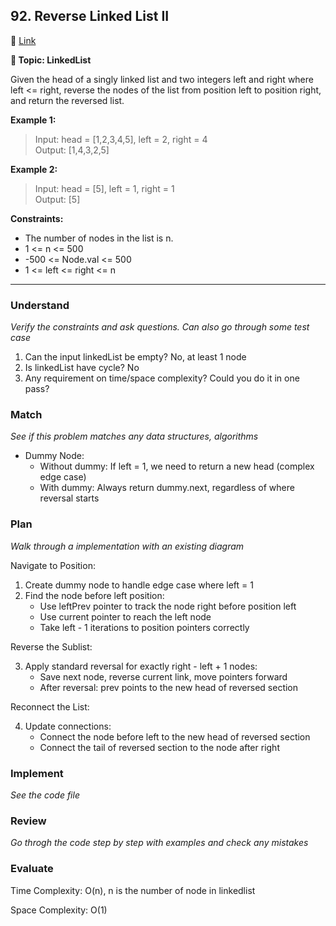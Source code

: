## 92. Reverse Linked List II

🔗 [Link](https://leetcode.com/problems/reverse-linked-list-ii/description/?envType=company&envId=bytedance&favoriteSlug=bytedance-three-months)

**📝 Topic: LinkedList**

Given the head of a singly linked list and two integers left and right where left <= right, reverse the nodes of the list from position left to position right, and return the reversed list.

**Example 1:**


>Input: head = [1,2,3,4,5], left = 2, right = 4    
Output: [1,4,3,2,5]   

**Example 2:**

> Input: head = [5], left = 1, right = 1    
Output: [5]   
 
**Constraints:**

- The number of nodes in the list is n.
- 1 <= n <= 500
- -500 <= Node.val <= 500
- 1 <= left <= right <= n

----

### Understand
_Verify the constraints and ask questions. Can also go through some test case_

1. Can the input linkedList be empty? No, at least 1 node
2. Is linkedList have cycle? No
3. Any requirement on time/space complexity? Could you do it in one pass?

### Match
_See if this problem matches any data structures, algorithms_

- Dummy Node:
    - Without dummy: If left = 1, we need to return a new head (complex edge case)
    - With dummy: Always return dummy.next, regardless of where reversal starts


### Plan
_Walk through a implementation with an existing diagram_

Navigate to Position:
1. Create dummy node to handle edge case where left = 1
2. Find the node before left position:
    - Use leftPrev pointer to track the node right before position left
    - Use current pointer to reach the left node
    - Take left - 1 iterations to position pointers correctly

Reverse the Sublist:

3. Apply standard reversal for exactly right - left + 1 nodes:
    - Save next node, reverse current link, move pointers forward
    - After reversal: prev points to the new head of reversed section

Reconnect the List:

4. Update connections:
    - Connect the node before left to the new head of reversed section
    - Connect the tail of reversed section to the node after right


### Implement
_See the code file_


### Review
_Go throgh the code step by step with examples and check any mistakes_


### Evaluate

Time Complexity: O(n), n is the number of node in linkedlist

Space Complexity: O(1)
